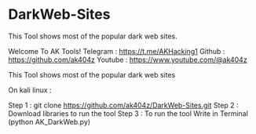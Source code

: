 # DarkWeb-Sites
This Tool shows most of the popular dark web sites.

Welcome To AK Tools!
Telegram : https://t.me/AKHacking1
Github : https://github.com/ak404z
Youtube : https://www.youtube.com/@ak404z

This Tool shows most of the popular dark web sites

On kali linux :

Step 1 :
git clone https://github.com/ak404z/DarkWeb-Sites.git
Step 2 :
Download libraries to run the tool
Step 3 :
To run the tool Write in Terminal (python AK_DarkWeb.py)
